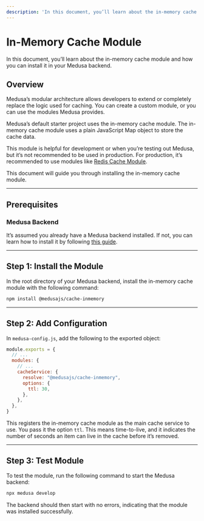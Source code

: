```yaml
---
description: 'In this document, you’ll learn about the in-memory cache module and how you can install it in your Medusa backend.'
---
```


# In-Memory Cache Module

In this document, you’ll learn about the in-memory cache module and how you can install it in your Medusa backend.

## Overview

Medusa’s modular architecture allows developers to extend or completely replace the logic used for caching. You can create a custom module, or you can use the modules Medusa provides.

Medusa’s default starter project uses the in-memory cache module. The in-memory cache module uses a plain JavaScript Map object to store the cache data.

This module is helpful for development or when you’re testing out Medusa, but it’s not recommended to be used in production. For production, it’s recommended to use modules like [Redis Cache Module](./redis.md).

This document will guide you through installing the in-memory cache module.

---

## Prerequisites

### Medusa Backend

It’s assumed you already have a Medusa backend installed. If not, you can learn how to install it by following [this guide](../../backend/install.mdx).

---

## Step 1: Install the Module

In the root directory of your Medusa backend, install the in-memory cache module with the following command:

```bash npm2yarn
npm install @medusajs/cache-inmemory
```

---

## Step 2: Add Configuration

In `medusa-config.js`, add the following to the exported object:

```js title="medusa-config.js"
module.exports = {
  // ...
  modules: {
    // ...
    cacheService: {
      resolve: "@medusajs/cache-inmemory",
      options: {
        ttl: 30,
      },
    },
  },
}
```

This registers the in-memory cache module as the main cache service to use. You pass it the option `ttl`. This means time-to-live, and it indicates the number of seconds an item can live in the cache before it’s removed.

---

## Step 3: Test Module

To test the module, run the following command to start the Medusa backend:

```bash npm2yarn
npx medusa develop
```

The backend should then start with no errors, indicating that the module was installed successfully.
